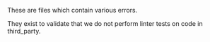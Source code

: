 These are files which contain various errors.

They exist to validate that we do not perform linter tests on code in third_party.
